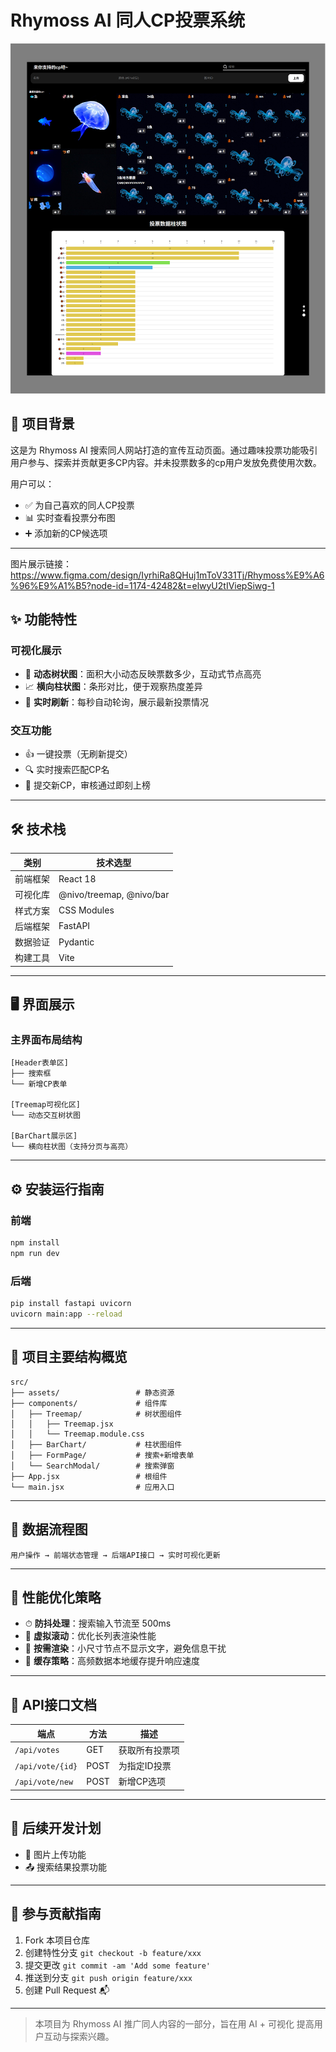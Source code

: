 
# Rhymoss AI 同人CP投票系统

![preview](preview.png)

## 📌 项目背景

这是为 Rhymoss AI 搜索同人网站打造的宣传互动页面。通过趣味投票功能吸引用户参与、探索并贡献更多CP内容。并未投票数多的cp用户发放免费使用次数。

用户可以：
- ✅ 为自己喜欢的同人CP投票
- 📊 实时查看投票分布图
- ➕ 添加新的CP候选项

---
图片展示链接：
https://www.figma.com/design/IyrhiRa8QHuj1mToV331Tj/Rhymoss%E9%A6%96%E9%A1%B5?node-id=1174-42482&t=elwyU2tIViepSiwg-1

## ✨ 功能特性

### 可视化展示
- 🌳 **动态树状图**：面积大小动态反映票数多少，互动式节点高亮
- 📈 **横向柱状图**：条形对比，便于观察热度差异
- 🔁 **实时刷新**：每秒自动轮询，展示最新投票情况

### 交互功能
- 👍 一键投票（无刷新提交）
- 🔍 实时搜索匹配CP名
- 📝 提交新CP，审核通过即刻上榜

---

## 🛠 技术栈

| 类别       | 技术选型                  |
|------------|--------------------------|
| 前端框架   | React 18                 |
| 可视化库   | @nivo/treemap, @nivo/bar |
| 样式方案   | CSS Modules              |
| 后端框架   | FastAPI                  |
| 数据验证   | Pydantic                 |
| 构建工具   | Vite                     |

---

## 🖥 界面展示

### 主界面布局结构

```
[Header表单区]
├── 搜索框
└── 新增CP表单

[Treemap可视化区]
└── 动态交互树状图

[BarChart展示区]
└── 横向柱状图（支持分页与高亮）
```

---

## ⚙️ 安装运行指南

### 前端

```bash
npm install
npm run dev
```

### 后端

```bash
pip install fastapi uvicorn
uvicorn main:app --reload
```

---

## 📂 项目主要结构概览

```
src/
├── assets/                 # 静态资源
├── components/             # 组件库
│   ├── Treemap/            # 树状图组件
│   │   ├── Treemap.jsx
│   │   └── Treemap.module.css
│   ├── BarChart/           # 柱状图组件
│   ├── FormPage/           # 搜索+新增表单
│   └── SearchModal/        # 搜索弹窗
├── App.jsx                 # 根组件
└── main.jsx                # 应用入口
```

---

## 🔄 数据流程图

```
用户操作 → 前端状态管理 → 后端API接口 → 实时可视化更新
```

---

## 🚀 性能优化策略

- ⏱ **防抖处理**：搜索输入节流至 500ms
- 📜 **虚拟滚动**：优化长列表渲染性能
- 👀 **按需渲染**：小尺寸节点不显示文字，避免信息干扰
- 💾 **缓存策略**：高频数据本地缓存提升响应速度

---


## 📡 API接口文档

| 端点              | 方法   | 描述             |
|-------------------|--------|------------------|
| `/api/votes`      | GET    | 获取所有投票项    |
| `/api/vote/{id}`  | POST   | 为指定ID投票      |
| `/api/vote/new`   | POST   | 新增CP选项        |

---

## 📅 后续开发计划

- 🔐 图片上传功能
- 📤 搜索结果投票功能

---

## 🤝 参与贡献指南

1. Fork 本项目仓库
2. 创建特性分支 `git checkout -b feature/xxx`
3. 提交更改 `git commit -am 'Add some feature'`
4. 推送到分支 `git push origin feature/xxx`
5. 创建 Pull Request 📬

---

> 本项目为 Rhymoss AI 推广同人内容的一部分，旨在用 AI + 可视化 提高用户互动与探索兴趣。
